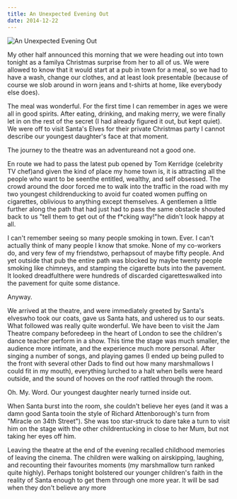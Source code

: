 ```yaml
---
title: An Unexpected Evening Out
date: 2014-12-22
---
```


![An Unexpected Evening Out](https://source.unsplash.com/di8ognBauG0/1600x900)

My other half announced this morning that we were heading out into town tonight as a familya Christmas surprise from her to all of us. We were allowed to know that it would start at a pub in town for a meal, so we had to have a wash, change our clothes, and at least look presentable (because of course we slob around in worn jeans and t-shirts at home, like everybody else does).

The meal was wonderful. For the first time I can remember in ages we were all in good spirits. After eating, drinking, and making merry, we were finally let in on the rest of the secret (I had already figured it out, but kept quiet). We were off to visit Santa's Elves for their private Christmas party I cannot describe our youngest daughter's face at that moment.

The journey to the theatre was an adventureand not a good one.

En route we had to pass the latest pub opened by Tom Kerridge (celebrity TV chef)and given the kind of place my home town is, it is attracting all the people who want to be seenthe entitled, wealthy, and self obsessed. The crowd around the door forced me to walk into the traffic in the road with my two youngest childrenducking to avoid fur coated women puffing on cigarettes, oblivious to anything except themselves. A gentlemen a little further along the path that had just had to pass the same obstacle shouted back to us "tell them to get out of the f*cking way!"he didn't look happy at all.

I can't remember seeing so many people smoking in town. Ever. I can't actually think of many people I know that smoke. None of my co-workers do, and very few of my friendstwo, perhapsout of maybe fifty people. And yet outside that pub the entire path was blocked by maybe twenty people smoking like chimneys, and stamping the cigarette buts into the pavement. It looked dreadfulthere were hundreds of discarded cigaretteswalked into the pavement for quite some distance.

Anyway.

We arrived at the theatre, and were immediately greeted by Santa's elveswho took our coats, gave us Santa hats, and ushered us to our seats. What followed was really quite wonderful. We have been to visit the Jam Theatre company beforedeep in the heart of London to see the children's dance teacher perform in a show. This time the stage was much smaller, the audience more intimate, and the experience much more personal. After singing a number of songs, and playing games (I ended up being pulled to the front with several other Dads to find out how many marshmallows I could fit in my mouth), everything lurched to a halt when bells were heard outside, and the sound of hooves on the roof rattled through the room.

Oh. My. Word. Our youngest daughter nearly turned inside out.

When Santa burst into the room, she couldn't believe her eyes (and it was a damn good Santa tooin the style of Richard Attenborough's turn from "Miracle on 34th Street"). She was too star-struck to dare take a turn to visit him on the stage with the other childrentucking in close to her Mum, but not taking her eyes off him.

Leaving the theatre at the end of the evening recalled childhood memories of leaving the cinema. The children were walking on airskipping, laughing, and recounting their favourites moments (my marshmallow turn ranked quite highly). Perhaps tonight bolstered our younger children's faith in the reality of Santa enough to get them through one more year. It will be sad when they don't believe any more